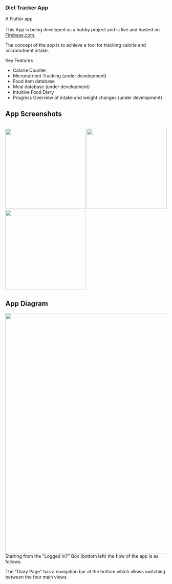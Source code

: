 ### Diet Tracker App
A Flutter app 
<br><br>
This App is being developed as a hobby project and is live and hosted on [Firebase.com](https://diettracker-d061a.web.app/).

The concept of the app is to achieve a tool for tracking calorie and micronutrient intake.

Key Features
- Calorie Counter
- Micronutrient Tracking (under development)
- Food item database
- Meal database (under development)
- Intuitive Food Diary
- Progress Overview of intake and weight changes (under development)

## App Screenshots
<br>
<img src="https://github.com/MCAgithub/diet_tracker_app/assets/134640613/69282e07-e3e7-4668-a1f1-432bce1dfa7d" width="250">
<img src="https://github.com/MCAgithub/diet_tracker_app/assets/134640613/cbaf4d42-7592-4ac9-befb-0fc223a32ff5" width="250">
<img src="https://github.com/MCAgithub/diet_tracker_app/assets/134640613/1e5eb2e8-afff-4569-8ffc-ca43ae55b2e5" width="250">

## App Diagram
<img src="https://github.com/MCAgithub/diet_tracker_app/assets/134640613/486543da-04b7-47cb-af49-a212896d374f" width="750">
Starting from the "Logged in?" Box (bottom left) the flow of the app is as follows.

The "Diary Page" has a navigation bar at the bottom which allows switching between the four main views.
